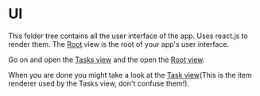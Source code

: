 # UI

This folder tree contains all the user interface of the app. Uses react.js to render them. The [Root](./Root.js) view is the root of your app's user interface.

Go on and open the [Tasks view](./Tasks.js) and the open the [Root view](./Root.js).

When you are done you might take a look at the [Task view](./Task.js)(This is the item renderer used by the Tasks view, don't confuse them!).

